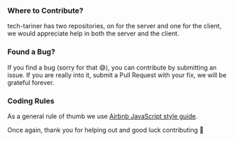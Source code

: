 ### Where to Contribute?

tech-tariner has two repositories, on for the server and one for the client, we would appreciate help in both the server and the client.

### Found a Bug?

If you find a bug (sorry for that 😅), you can contribute by submitting an issue. If you are really into it, submit a Pull Request with your fix, we will be grateful forever.

### Coding Rules

As a general rule of thumb we use [Airbnb JavaScript style guide](https://github.com/airbnb/javascript).


Once again, thank you for helping out and good luck contributing 🙏